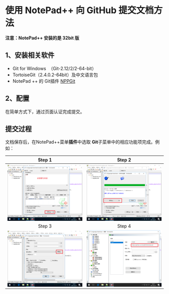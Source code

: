 # 使用 NotePad++ 向 GitHub 提交文档方法

**注意：NotePad++ 安装的是 32bit 版**
## 1、安装相关软件

- Git for Windows  （Git-2.12/2/2-64-bit）
- TortoiseGit（2.4.0.2-64bit）及中文语言包
- NotePad ++ 的 Git插件 [NPPGit](https://forum.lowyat.net/index.php?s=813777532e8da2a3789f63ae43c8fbc2&act=Attach&type=post&id=1486188)

## 2、配置

在简单方式下，通过页面认证完成提交。


## 提交过程
文档保存后，在NotePad++菜单**插件**中选取 **Git**子菜单中的相应功能项完成。例如：


| Step 1 | Step 2 |
|:----:|:------:|
| ![Git1](step1.png) | ![Git2](step2.png) |
| Step 3 | Step 4 |
| ![Git3](step3.png) | ![Git4](step4.png) |

